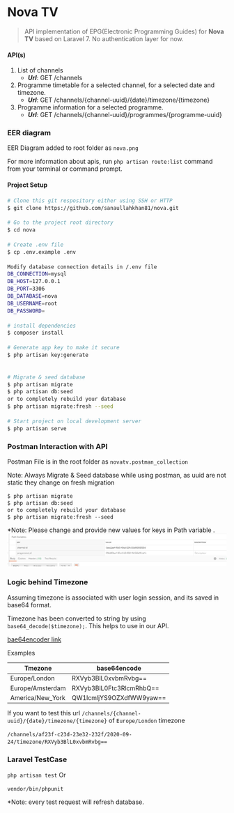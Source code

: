 # Nova TV
> API implementation of EPG(Electronic Programming Guides) for **Nova TV** based on Laravel 7. 
> No authentication layer for now.

#### API(s)
1. List of channels
   - ***Url***: GET /channels
2. Programme timetable for a selected channel, for a selected date and timezone.
    - ***Url***: GET  /channels/{channel-uuid}/{date}/timezone/{timezone}
3. Programme information for a selected programme.
    - ***Url***: GET /channels/{channel-uuid}/programmes/{programme-uuid}
### EER diagram
EER Diagram added to root folder as ```nova.png``` 

For more information about apis, run `php artisan route:list` command from your terminal or command prompt.

#### Project Setup
``` bash
# Clone this git respository either using SSH or HTTP
$ git clone https://github.com/sanaullahkhan81/nova.git

# Go to the project root directory
$ cd nova

# Create .env file
$ cp .env.example .env

Modify database connection details in /.env file
DB_CONNECTION=mysql
DB_HOST=127.0.0.1
DB_PORT=3306
DB_DATABASE=nova
DB_USERNAME=root
DB_PASSWORD=

# install dependencies
$ composer install

# Generate app key to make it secure
$ php artisan key:generate


# Migrate & seed database
$ php artisan migrate
$ php artisan db:seed
or to completely rebuild your database
$ php artisan migrate:fresh --seed  

# Start project on local development server
$ php artisan serve
```

### Postman Interaction with API
Postman File is in the root folder as ```novatv.postman_collection```


Note: Always Migrate & Seed database while using postman, as uuid are not static they change on fresh migration

```
$ php artisan migrate
$ php artisan db:seed
or to completely rebuild your database
$ php artisan migrate:fresh --seed 
```

*Note: Please change and provide new values for keys in Path variable .
![alt text](https://github.com/sanaullahkhan81/nova/blob/master/Capture1.JPG)


### Logic behind Timezone
Assuming timezone is associated with user login session, and its saved in base64 format.

Timezone has been converted to string by using ```base64_decode($timezone);```. This helps to use in our API.

[bae64encoder link](https://www.base64encode.org/)


Examples

| Tmezone          | base64encode             |
|------------------|--------------------------|
| Europe/London    | RXVyb3BlL0xvbmRvbg==     |
| Europe/Amsterdam | RXVyb3BlL0Ftc3RlcmRhbQ== |
| America/New_York | QW1lcmljYS9OZXdfWW9yaw== |

If you want to test this url  ```/channels/{channel-uuid}/{date}/timezone/{timezone}``` of ```Europe/London``` timezone

```/channels/af23f-c23d-23e32-232f/2020-09-24/timezone/RXVyb3BlL0xvbmRvbg==``` 


### Laravel TestCase

```php artisan test``` Or

```vendor/bin/phpunit```

*Note: every test request will refresh database.


 
